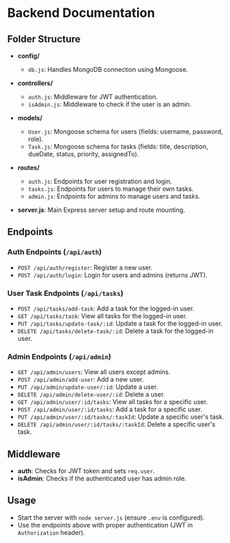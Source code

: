 # Backend Documentation

## Folder Structure

- **config/**
  - `db.js`: Handles MongoDB connection using Mongoose.

- **controllers/**
  - `auth.js`: Middleware for JWT authentication.
  - `isAdmin.js`: Middleware to check if the user is an admin.

- **models/**
  - `User.js`: Mongoose schema for users (fields: username, password, role).
  - `Task.js`: Mongoose schema for tasks (fields: title, description, dueDate, status, priority, assignedTo).

- **routes/**
  - `auth.js`: Endpoints for user registration and login.
  - `tasks.js`: Endpoints for users to manage their own tasks.
  - `admin.js`: Endpoints for admins to manage users and tasks.

- **server.js**: Main Express server setup and route mounting.

## Endpoints

### Auth Endpoints (`/api/auth`)
- `POST /api/auth/register`: Register a new user.
- `POST /api/auth/login`: Login for users and admins (returns JWT).

### User Task Endpoints (`/api/tasks`)
- `POST /api/tasks/add-task`: Add a task for the logged-in user.
- `GET /api/tasks/task`: View all tasks for the logged-in user.
- `PUT /api/tasks/update-task/:id`: Update a task for the logged-in user.
- `DELETE /api/tasks/delete-task/:id`: Delete a task for the logged-in user.

### Admin Endpoints (`/api/admin`)
- `GET /api/admin/users`: View all users except admins.
- `POST /api/admin/add-user`: Add a new user.
- `PUT /api/admin/update-user/:id`: Update a user.
- `DELETE /api/admin/delete-user/:id`: Delete a user.
- `GET /api/admin/user/:id/tasks`: View all tasks for a specific user.
- `POST /api/admin/user/:id/tasks`: Add a task for a specific user.
- `PUT /api/admin/user/:id/tasks/:taskId`: Update a specific user's task.
- `DELETE /api/admin/user/:id/tasks/:taskId`: Delete a specific user's task.

## Middleware

- **auth**: Checks for JWT token and sets `req.user`.
- **isAdmin**: Checks if the authenticated user has admin role.

## Usage

- Start the server with `node server.js` (ensure `.env` is configured).
- Use the endpoints above with proper authentication (JWT in `Authorization` header).
